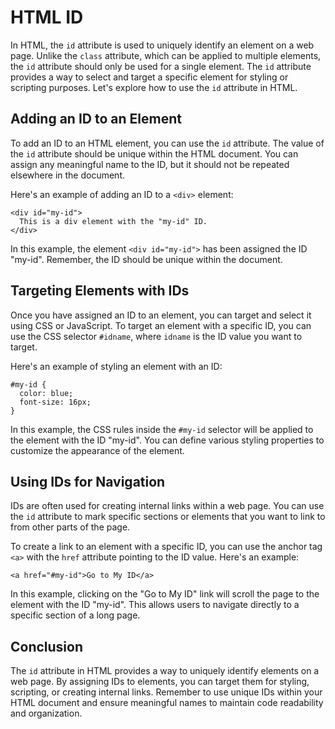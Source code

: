 
# HTML ID

In HTML, the `id` attribute is used to uniquely identify an element on a web page. Unlike the `class` attribute, which can be applied to multiple elements, the `id` attribute should only be used for a single element. The `id` attribute provides a way to select and target a specific element for styling or scripting purposes. Let's explore how to use the `id` attribute in HTML.

## Adding an ID to an Element

To add an ID to an HTML element, you can use the `id` attribute. The value of the `id` attribute should be unique within the HTML document. You can assign any meaningful name to the ID, but it should not be repeated elsewhere in the document.

Here's an example of adding an ID to a `<div>` element:

```
<div id="my-id">
  This is a div element with the "my-id" ID.
</div>
```

In this example, the element `<div id="my-id">` has been assigned the ID "my-id". Remember, the ID should be unique within the document.

## Targeting Elements with IDs

Once you have assigned an ID to an element, you can target and select it using CSS or JavaScript. To target an element with a specific ID, you can use the CSS selector `#idname`, where `idname` is the ID value you want to target.

Here's an example of styling an element with an ID:

```
#my-id {
  color: blue;
  font-size: 16px;
}
```

In this example, the CSS rules inside the `#my-id` selector will be applied to the element with the ID "my-id". You can define various styling properties to customize the appearance of the element.

## Using IDs for Navigation

IDs are often used for creating internal links within a web page. You can use the `id` attribute to mark specific sections or elements that you want to link to from other parts of the page.

To create a link to an element with a specific ID, you can use the anchor tag `<a>` with the `href` attribute pointing to the ID value. Here's an example:

```
<a href="#my-id">Go to My ID</a>
```

In this example, clicking on the "Go to My ID" link will scroll the page to the element with the ID "my-id". This allows users to navigate directly to a specific section of a long page.

## Conclusion

The `id` attribute in HTML provides a way to uniquely identify elements on a web page. By assigning IDs to elements, you can target them for styling, scripting, or creating internal links. Remember to use unique IDs within your HTML document and ensure meaningful names to maintain code readability and organization.
